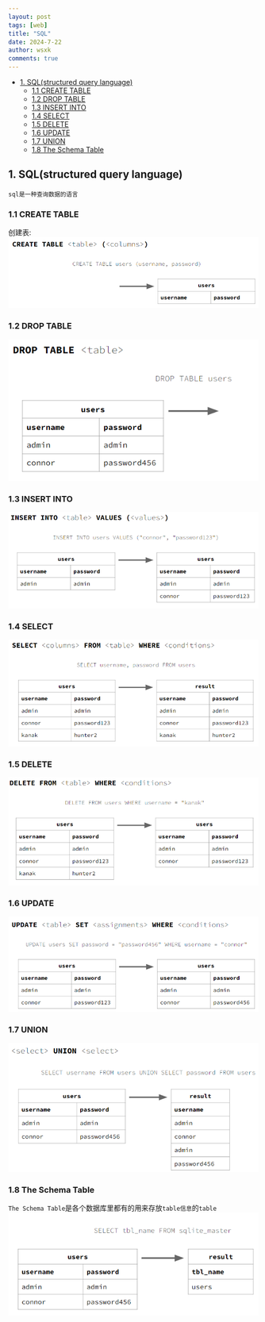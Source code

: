 ```yaml
---
layout: post
tags: [web]
title: "SQL"
date: 2024-7-22
author: wsxk
comments: true
---
```


- [1. SQL(structured query language)](#1-sqlstructured-query-language)
  - [1.1 CREATE TABLE](#11-create-table)
  - [1.2 DROP TABLE](#12-drop-table)
  - [1.3 INSERT INTO](#13-insert-into)
  - [1.4 SELECT](#14-select)
  - [1.5 DELETE](#15-delete)
  - [1.6 UPDATE](#16-update)
  - [1.7 UNION](#17-union)
  - [1.8 The Schema Table](#18-the-schema-table)


## 1. SQL(structured query language)<br>
`sql是一种查询数据的语言`<br>
### 1.1 CREATE TABLE<br>
创建表:<br>
![](https://raw.githubusercontent.com/wsxk/wsxk_pictures/main/2024-3-25/20240722191144.png)

### 1.2 DROP TABLE<br>
![](https://raw.githubusercontent.com/wsxk/wsxk_pictures/main/2024-3-25/20240722191551.png)

### 1.3 INSERT INTO<br>
![](https://raw.githubusercontent.com/wsxk/wsxk_pictures/main/2024-3-25/20240722191224.png)

### 1.4 SELECT<br>
![](https://raw.githubusercontent.com/wsxk/wsxk_pictures/main/2024-3-25/20240722191301.png)


### 1.5 DELETE<br>
![](https://raw.githubusercontent.com/wsxk/wsxk_pictures/main/2024-3-25/20240722191359.png)

### 1.6 UPDATE<br>
![](https://raw.githubusercontent.com/wsxk/wsxk_pictures/main/2024-3-25/20240722191429.png)

### 1.7 UNION<br>
![](https://raw.githubusercontent.com/wsxk/wsxk_pictures/main/2024-3-25/20240722191454.png)

### 1.8 The Schema Table<br>
`The Schema Table`是各个数据库里都有的用来存放`table信息`的`table`<br>
![](https://raw.githubusercontent.com/wsxk/wsxk_pictures/main/2024-3-25/20240722191655.png)